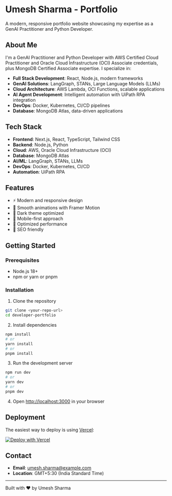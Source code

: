 # Umesh Sharma - Portfolio

A modern, responsive portfolio website showcasing my expertise as a GenAI Practitioner and Python Developer.

## About Me

I'm a GenAI Practitioner and Python Developer with AWS Certified Cloud Practitioner and Oracle Cloud Infrastructure (OCI) Associate credentials, plus MongoDB Certified Associate expertise. I specialize in:

- **Full Stack Development**: React, Node.js, modern frameworks
- **GenAI Solutions**: LangGraph, STANs, Large Language Models (LLMs)
- **Cloud Architecture**: AWS Lambda, OCI Functions, scalable applications
- **AI Agent Development**: Intelligent automation with UiPath RPA integration
- **DevOps**: Docker, Kubernetes, CI/CD pipelines
- **Database**: MongoDB Atlas, data-driven applications

## Tech Stack

- **Frontend**: Next.js, React, TypeScript, Tailwind CSS
- **Backend**: Node.js, Python
- **Cloud**: AWS, Oracle Cloud Infrastructure (OCI)
- **Database**: MongoDB Atlas
- **AI/ML**: LangGraph, STANs, LLMs
- **DevOps**: Docker, Kubernetes, CI/CD
- **Automation**: UiPath RPA

## Features

- ⚡ Modern and responsive design
- 🎨 Smooth animations with Framer Motion
- 🌙 Dark theme optimized
- 📱 Mobile-first approach
- 🚀 Optimized performance
- 🎯 SEO friendly

## Getting Started

### Prerequisites

- Node.js 18+ 
- npm or yarn or pnpm

### Installation

1. Clone the repository
```bash
git clone <your-repo-url>
cd developer-portfolio
```

2. Install dependencies
```bash
npm install
# or
yarn install
# or
pnpm install
```

3. Run the development server
```bash
npm run dev
# or
yarn dev
# or
pnpm dev
```

4. Open [http://localhost:3000](http://localhost:3000) in your browser

## Deployment

The easiest way to deploy is using [Vercel](https://vercel.com/):

[![Deploy with Vercel](https://vercel.com/button)](https://vercel.com/new/clone?repository-url=<your-repo-url>)

## Contact

- **Email**: umesh.sharma@example.com
- **Location**: GMT+5:30 (India Standard Time)

---

Built with ❤️ by Umesh Sharma
